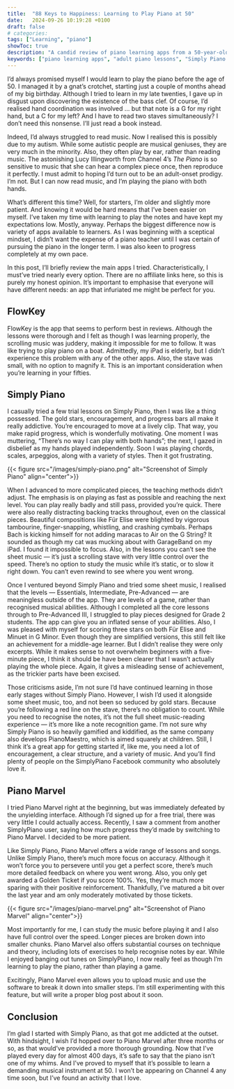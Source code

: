```yaml
---
title:  "88 Keys to Happiness: Learning to Play Piano at 50"
date:   2024-09-26 10:19:28 +0100
draft: false
# categories: 
tags: ["Learning", "piano"]
showToc: true
description: "A candid review of piano learning apps from a 50-year-old beginner. Compare FlowKey, Simply Piano, and Piano Marvel to discover which apps work best for adult learners, including pros and cons of each platform's teaching methods."
keywords: ["piano learning apps", "adult piano lessons", "Simply Piano review", "Piano Marvel", "FlowKey", "learning piano at 50", "piano apps comparison", "beginner piano", "online piano lessons", "piano practice apps"]
---
```


I’d always promised myself I would learn to play the piano before the age of 50. I managed it by a gnat’s crotchet, starting just a couple of months ahead of my big birthday. Although I tried to learn in my late twenties, I gave up in disgust upon discovering the existence of the bass clef. Of course, I’d realised hand coordination was involved … but that note is a G for my right hand, but a C for my left? And I have to read two staves simultaneously? I don’t need this nonsense. I’ll just read a book instead.

Indeed, I’d always struggled to read music. Now I realised this is possibly due to my autism. While some autistic people are musical geniuses, they are very much in the minority. Also, they often play by ear, rather than reading music. The astonishing Lucy Illingworth from Channel 4’s _The Piano_ is so sensitive to music that she can hear a complex piece once, then reproduce it perfectly. I must admit to hoping I’d turn out to be an adult-onset prodigy. I’m not. But I can now read music, and I’m playing the piano with both hands.

What’s different this time? Well, for starters, I’m older and slightly more patient. And knowing it would be hard means that I’ve been easier on myself. I’ve taken my time with learning to play the notes and have kept my expectations low. Mostly, anyway. Perhaps the biggest difference now is variety of apps available to learners. As I was beginning with a sceptical mindset, I didn’t want the expense of a piano teacher until I was certain of pursuing the piano in the longer term. I was also keen to progress completely at my own pace.

In this post, I’ll briefly review the main apps I tried. Characteristically, I must’ve tried nearly every option. There are no affiliate links here, so this is purely my honest opinion. It’s important to emphasise that everyone will have different needs: an app that infuriated me might be perfect for you.

## FlowKey

FlowKey is the app that seems to perform best in reviews. Although the lessons were thorough and I felt as though I was learning properly, the scrolling music was juddery, making it impossible for me to follow. It was like trying to play piano on a boat. Admittedly, my iPad is elderly, but I didn’t experience this problem with any of the other apps. Also, the stave was small, with no option to magnify it. This is an important consideration when you’re learning in your fifties.

## Simply Piano

I casually tried a few trial lessons on Simply Piano, then I was like a thing possessed. The gold stars, encouragement, and progress bars all make it really addictive. You’re encouraged to move at a lively clip. That way, you make rapid progress, which is wonderfully motivating. One moment I was muttering, “There’s no way I can play with both hands”; the next, I gazed in disbelief as my hands played independently. Soon I was playing chords, scales, arpeggios, along with a variety of styles. Then it got frustrating.

{{< figure src="/images/simply-piano.png" alt="Screenshot of Simply Piano" align="center">}}

When I advanced to more complicated pieces, the teaching methods didn’t adjust. The emphasis is on playing as fast as possible and reaching the next level. You can play really badly and still pass, provided you’re quick. There were also really distracting backing tracks throughout, even on the classical pieces. Beautiful compositions like Für Elise were blighted by vigorous tambourine, finger-snapping, whistling, and crashing cymbals. Perhaps Bach is kicking himself for not adding maracas to Air on the G String? It sounded as though my cat was mucking about with GarageBand on my iPad. I found it impossible to focus. Also, in the lessons you can’t see the sheet music — it’s just a scrolling stave with very little control over the speed. There’s no option to study the music while it’s static, or to slow it right down. You can’t even rewind to see where you went wrong.

Once I ventured beyond Simply Piano and tried some sheet music, I realised that the levels — Essentials, Intermediate, Pre-Advanced — are meaningless outside of the app. They are levels of a game, rather than recognised musical abilities. Although I completed all the core lessons through to Pre-Advanced III, I struggled to play pieces designed for Grade 2 students. The app can give you an inflated sense of your abilities. Also, I was pleased with myself for scoring three stars on both Für Elise and Minuet in G Minor. Even though they are simplified versions, this still felt like an achievement for a middle-age learner. But I didn’t realise they were only excerpts. While it makes sense to not overwhelm beginners with a five-minute piece, I think it should be have been clearer that I wasn’t actually playing the whole piece. Again, it gives a misleading sense of achievement, as the trickier parts have been excised.

Those criticisms aside, I’m not sure I’d have continued learning in those early stages without Simply Piano. However, I wish I’d used it alongside some sheet music, too, and not been so seduced by gold stars. Because you’re following a red line on the stave, there’s no obligation to count. While you need to recognise the notes, it’s not the full sheet music-reading experience — it’s more like a note recognition game. I’m not sure why Simply Piano is so heavily gamified and kiddified, as the same company also develops PianoMaestro, which is aimed squarely at children. Still, I think it’s a great app for getting started if, like me, you need a lot of encouragement, a clear structure, and a variety of music. And you’ll find plenty of people on the SimplyPiano Facebook community who absolutely love it.

## Piano Marvel

I tried Piano Marvel right at the beginning, but was immediately defeated by the unyielding interface. Although I’d signed up for a free trial, there was very little I could actually access. Recently, I saw a comment from another SimplyPiano user, saying how much progress they’d made by switching to Piano Marvel. I decided to be more patient.

Like Simply Piano, Piano Marvel offers a wide range of lessons and songs. Unlike Simply Piano, there’s much more focus on accuracy. Although it won’t force you to persevere until you get a perfect score, there’s much more detailed feedback on where you went wrong. Also, you only get awarded a Golden Ticket if you score 100%. Yes, they’re much more sparing with their positive reinforcement. Thankfully, I’ve matured a bit over the last year and am only moderately motivated by those tickets.

{{< figure src="/images/piano-marvel.png" alt="Screenshot of Piano Marvel" align="center">}}

Most importantly for me, I can study the music before playing it and I also have full control over the speed. Longer pieces are broken down into smaller chunks. Piano Marvel also offers substantial courses on technique and theory, including lots of exercises to help recognise notes by ear. While I enjoyed banging out tunes on SimplyPiano, I now really feel as though I’m learning to play the piano, rather than playing a game.

Excitingly, Piano Marvel even allows you to upload music and use the software to break it down into smaller steps. I’m still experimenting with this feature, but will write a proper blog post about it soon.

## Conclusion

I’m glad I started with Simply Piano, as that got me addicted at the outset. With hindsight, I wish I’d hopped over to Piano Marvel after three months or so, as that would’ve provided a more thorough grounding. Now that I’ve played every day for almost 400 days, it’s safe to say that the piano isn’t one of my whims. And I’ve proved to myself that it’s possible to learn a demanding musical instrument at 50. I won’t be appearing on Channel 4 any time soon, but I’ve found an activity that I love.